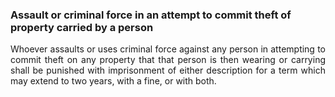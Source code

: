 ### Assault or criminal force in an attempt to commit theft of property carried by a person
<div style="text-align: justify">

Whoever assaults or uses criminal force against any person in attempting to commit theft on any property that that person is then wearing or carrying shall be punished with imprisonment of either description for a term which may extend to two years, with a fine, or with both.

</div>
